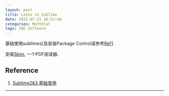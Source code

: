 ```yaml
---
layout: post
title: Latex in Sublime
date: 2015-07-21 16:53:49
categories: MathStat
tags: IDE Software
---
```


基础使用sublime以及安装Package Control请参考[Ref1](http://platinhom.github.io/2015/06/21/sublime-usage/).

安装[Skim](http://sourceforge.net/projects/skim-app/?source=directory), 一个PDF阅读器.


## Reference
1. [Sublime2&3 基础使用](http://platinhom.github.io/2015/06/21/sublime-usage/)


------

